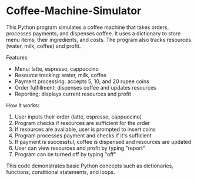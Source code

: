 # Coffee-Machine-Simulator
This Python program simulates a coffee machine that takes orders, processes payments, and dispenses coffee. It uses a dictionary to store menu items, their ingredients, and costs. The program also tracks resources (water, milk, coffee) and profit.

Features:
- Menu: latte, espresso, cappuccino
- Resource tracking: water, milk, coffee
- Payment processing: accepts 5, 10, and 20 rupee coins
- Order fulfillment: dispenses coffee and updates resources
- Reporting: displays current resources and profit

How it works:

1. User inputs their order (latte, espresso, cappuccino)
2. Program checks if resources are sufficient for the order
3. If resources are available, user is prompted to insert coins
4. Program processes payment and checks if it's sufficient
5. If payment is successful, coffee is dispensed and resources are updated
6. User can view resources and profit by typing "report"
7. Program can be turned off by typing "off"

This code demonstrates basic Python concepts such as dictionaries, functions, conditional statements, and loops.
